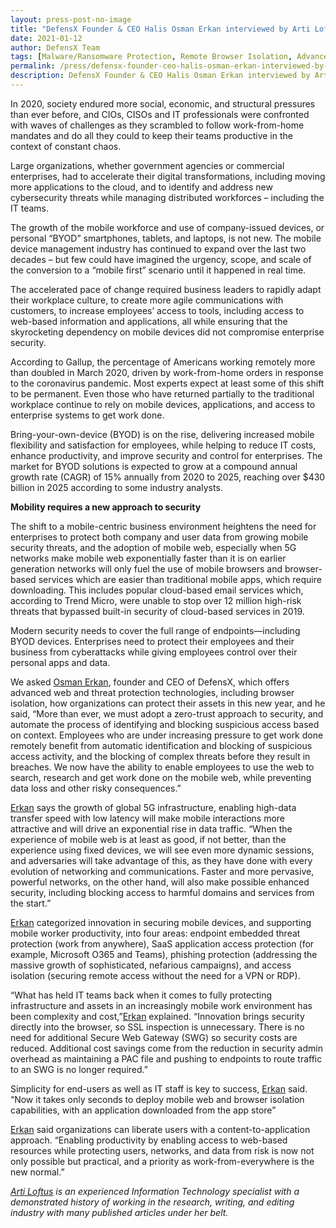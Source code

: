 ```yaml
---
layout: press-post-no-image
title: "DefensX Founder & CEO Halis Osman Erkan interviewed by Arti Loftus for TechZone360"
date: 2021-01-12
author: DefensX Team
tags: [Malware/Ransomware Protection, Remote Browser Isolation, Advanced URL Protection, File Isolation, SaaS Access Protection]
permalink: /press/defensx-founder-ceo-halis-osman-erkan-interviewed-by-arti-loftus-for-techzone360/
description: DefensX Founder & CEO Halis Osman Erkan interviewed by Arti Loftus for TechZone360
---
```


 
 
 
 
 
 
<p>In 2020, society endured more social, economic, and structural pressures than ever before, and CIOs, CISOs and IT professionals were confronted with waves of challenges as they scrambled to follow work-from-home mandates and do all they could to keep their teams productive in the context of constant chaos.</p>
<p>Large organizations, whether government agencies or commercial enterprises, had to accelerate their digital transformations, including moving more applications to the cloud, and to identify and address new cybersecurity threats while managing distributed workforces – including the IT teams.</p>
<p>The growth of the mobile workforce and use of company-issued devices, or personal “BYOD” smartphones, tablets, and laptops, is not new. The mobile device management industry has continued to expand over the last two decades – but few could have imagined the urgency, scope, and scale of the conversion to a “mobile first” scenario until it happened in real time.</p>
<p>The accelerated pace of change required business leaders to rapidly adapt their workplace culture, to create more agile communications with customers, to increase employees’ access to tools, including access to web-based information and applications, all while ensuring that the skyrocketing dependency on mobile devices did not compromise enterprise security.</p>
<p>According to Gallup, the percentage of Americans working remotely more than doubled in March 2020, driven by work-from-home orders in response to the coronavirus pandemic. Most experts expect at least some of this shift to be permanent. Even those who have returned partially to the traditional workplace continue to rely on mobile devices, applications, and access to enterprise systems to get work done.</p>
<p>Bring-your-own-device (BYOD) is on the rise, delivering increased mobile flexibility and satisfaction for employees, while helping to reduce IT costs, enhance productivity, and improve security and control for enterprises. The market for BYOD solutions is expected to grow at a compound annual growth rate (CAGR) of 15% annually from 2020 to 2025, reaching over $430 billion in 2025 according to some industry analysts.</p>
<p><strong>Mobility requires a new approach to security</strong></p>
<p>The shift to a mobile-centric business environment heightens the need for enterprises to protect both company and user data from growing mobile security threats, and the adoption of mobile web, especially when 5G networks make mobile web exponentially faster than it is on earlier generation networks will only fuel the use of mobile browsers and browser-based services which are easier than traditional mobile apps, which require downloading. This includes popular cloud-based email services which, according to Trend Micro, were unable to stop over 12 million high-risk threats that bypassed built-in security of cloud-based services in 2019.</p>
<p>Modern security needs to cover the full range of endpoints—including BYOD devices. Enterprises need to protect their employees and their business from cyberattacks while giving employees control over their personal apps and data.</p>
<p>We asked&nbsp;<a href="https://www.linkedin.com/in/osmanerkan/" target="_blank">Osman Erkan</a>, founder and CEO of DefensX, which offers advanced web and threat protection technologies, including browser isolation, how organizations can protect their assets in this new year, and he said, “More than ever, we must adopt a zero-trust approach to security, and automate the process of identifying and blocking suspicious access based on context. Employees who are under increasing pressure to get work done remotely benefit from automatic identification and blocking of suspicious access activity, and the blocking of complex threats before they result in breaches. We now have the ability to enable employees to use the web to search, research and get work done on the mobile web, while preventing data loss and other risky consequences.”</p>
<p><a href="https://www.linkedin.com/in/osmanerkan/" target="_blank">Erkan</a>&nbsp;says the growth of global 5G infrastructure, enabling high-data transfer speed with low latency will make mobile interactions more attractive and will drive an exponential rise in data traffic. “When the experience of mobile web is at least as good, if not better, than the experience using fixed devices, we will see even more dynamic sessions, and adversaries will take advantage of this, as they have done with every evolution of networking and communications. Faster and more pervasive, powerful networks, on the other hand, will also make possible enhanced security, including blocking access to harmful domains and services from the start.”</p>
<p><a href="https://www.linkedin.com/in/osmanerkan/" target="_blank">Erkan</a>&nbsp;categorized innovation in securing mobile devices, and supporting mobile worker productivity, into four areas: endpoint embedded threat protection (work from anywhere), SaaS application access protection (for example, Microsoft O365 and Teams), phishing protection (addressing the massive growth of sophisticated, nefarious campaigns), and access isolation (securing remote access without the need for a VPN or RDP).</p>
<p>“What has held IT teams back when it comes to fully protecting infrastructure and assets in an increasingly mobile work environment has been complexity and cost,”<a href="https://www.linkedin.com/in/osmanerkan/" target="_blank">Erkan</a>&nbsp;explained. “Innovation brings security directly into the browser, so SSL inspection is unnecessary. There is no need for additional Secure Web Gateway (SWG) so security costs are reduced. Additional cost savings come from the reduction in security admin overhead as maintaining a PAC file and pushing to endpoints to route traffic to an SWG is no longer required.”</p>
<p>Simplicity for end-users as well as IT staff is key to success,&nbsp;<a href="https://www.linkedin.com/in/osmanerkan/" target="_blank">Erkan</a>&nbsp;said. “Now it takes only seconds to deploy mobile web and browser isolation capabilities, with an application downloaded from the app store”</p>
<p><a href="https://www.linkedin.com/in/osmanerkan/" target="_blank">Erkan</a>&nbsp;said organizations can liberate users with a content-to-application approach. “Enabling productivity by enabling access to web-based resources while protecting users, networks, and data from risk is now not only possible but practical, and a priority as work-from-everywhere is the new normal.”</p>
<p><i><a href="https://www.linkedin.com/in/arti-loftus/" target="_blank">Arti Loftus</a>&nbsp;is an experienced Information Technology specialist with a demonstrated history of working in the research, writing, and editing industry with many published articles under her belt.</i></p>
 